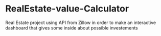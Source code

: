 # RealEstate-value-Calculator
Real Estate project using API from Zillow in order to make an interactive dashboard that gives some inside about possible investements
